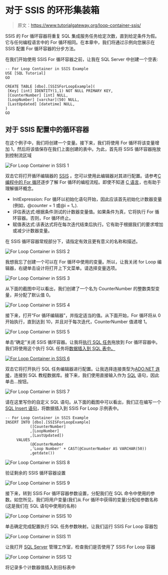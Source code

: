 # 对于 SSIS 的环形集装箱

> 原文：<https://www.tutorialgateway.org/loop-container-ssis/>

SSIS 的 For 循环容器将重复 SQL 集成服务任务给定次数，直到给定条件为假。它与任何编程语言中的 For 循环相同。在本章中，我们将通过示例向您展示在 SSIS 配置 For 循环容器的分步方法。

在我们开始使用 SSIS For 循环容器之前，让我在 SQL Server 中创建一个空表:

```
-- For Loop Container in SSIS Example
USE [SQL Tutorial]
GO

CREATE TABLE [dbo].[SSISForLoopExample](
 [Key] [int] IDENTITY(1,1) NOT NULL PRIMARY KEY,
 [CounterNumber] [int] NULL,
 [LoopNumber] [varchar](50) NULL,
 [LastUpdated] [datetime] NULL,
)
GO
```

## 对于 SSIS 配置中的循环容器

在这个例子中，我们将创建一个变量。接下来，我们将使用 For 循环将该变量增加 1，然后将该值保存在我们上面创建的表中。为此，首先将 SSIS 循环容器拖放到控制流区域

![For Loop Container in SSIS 1](img/44c7e59e3635ec5e4a301a270b64d66d.png)

双击它将打开循环编辑器的 [SSIS](https://www.tutorialgateway.org/ssis/) 。您可以使用此编辑器对其进行配置。请参考[C 编程中的 For 循环](https://www.tutorialgateway.org/for-loop-in-c-programming/)逐步了解 For 循环的编程流程。即使不知道 [C 语言](https://www.tutorialgateway.org/c-programming/)，也有助于理解循环概念。

*   InitExpression: For 循环以初始化语句开始，因此应该首先初始化计数器变量(例如，@counter = 1 或@i = 1。).
*   评估表达式:根据条件测试的计数器变量值。如果条件为真，它将执行 For 循环容器。否则，For 循环终止。
*   赋值表达式:该表达式将在每次迭代结束后执行。它有助于根据我们的要求增加或减少计数器变量。

在 SSIS 循环容器常规部分下，请指定有效且更有意义的名称和描述。

![For Loop Container in SSIS 2](img/c861e91b9e05a115b3477eb80d9c1b0e.png)

我想我忘了创建一个可以在 For 循环中使用的变量。所以，让我关闭 for Loop 编辑器，右键单击设计将打开上下文菜单。请选择变量选项。

![For Loop Container in SSIS 3](img/51864c249db505d22e2fec7efb8318da.png)

从下面的截图中可以看出，我们创建了一个名为 CounterNumber 的整数类型变量，并分配了默认值 0。

![For Loop Container in SSIS 4](img/0396e96a127b2ef0e1b87ce35c8be1e0.png)

接下来，打开“For 循环编辑器”，并指定适当的值。从下面开始，For 循环将从 0 开始执行，直到达到 10，并且对于每次迭代，CounterNumber 值递增 1。

![For Loop Container in SSIS 5](img/c72c695608c205e0decb57bbfd89da2f.png)

单击“确定”关闭 SSIS 循环容器。让我将[执行 SQL 任务](https://www.tutorialgateway.org/execute-sql-task-in-ssis/)拖放到 For 循环容器中。我们将使用这个执行 SQL 任务将[数据插入到 SQL 表中。](https://www.tutorialgateway.org/sql-insert-statement/)

[![For Loop Container in SSIS 6](img/eb75ab958be30347d1c51ceed60e8039.png)](https://www.tutorialgateway.org/sql-insert-statement/)

双击它将打开执行 SQL 任务编辑器进行配置。让我选择连接类型为[ADO.NET 连接](https://www.tutorialgateway.org/ado-net-connection-manager-in-ssis/)，连接到 SQL 教程数据库。接下来，我们使用直接输入作为 [SQL](https://www.tutorialgateway.org/sql/) 语句，因此单击…按钮。

![For Loop Container in SSIS 7](img/113100d243769b15ce77d4d22d698001.png)

请在这里写你的自定义 SQL 语句。从下面的截图中可以看出，我们正在编写一个 [SQL Insert 语句](https://www.tutorialgateway.org/sql-insert-statement/)，将数据插入到 SSIS For Loop 示例表中。

```
-- For Loop Container in SSIS Example
INSERT INTO [dbo].[SSISForLoopExample]
           ([CounterNumber]
           ,[LoopNumber]
           ,[LastUpdated])
     VALUES
           (@CounterNumber
           ,'Loop Number' + CAST(@CounterNumber AS VARCHAR(50))
           ,getdate())
```

![For Loop Container in SSIS 8](img/0717434dc550c06e11cfb153e9ab7d31.png)

验证剩余的 SSIS 循环容器设置

![For Loop Container in SSIS 9](img/1f4eda661d3f2d1a6699329047839383.png)

接下来，转到 SSIS For 循环容器参数设置，分配我们在 SQL 命令中使用的参数。如您所见，我们将用户变量(我们从 For 循环中获得的变量)分配给参数名称(这是我们在 SQL 语句中使用的名称)

![For Loop Container in SSIS 10](img/7f12dcb78f4945ae0c1abb5b4cf71c78.png)

单击确定完成配置执行 SQL 任务参数映射。让我们运行 SSIS For Loop 容器包

![For Loop Container in SSIS 11](img/400dc4195588be2c50ee547ae12d9b48.png)

让我打开 [SQL Server](https://www.tutorialgateway.org/sql/) 管理工作室，检查我们是否使用了 SSIS For Loop 容器

![For Loop Container in SSIS 12](img/30745f909069e4ce963d3867969d1b5b.png)

将记录多个计数器值插入到目标表中